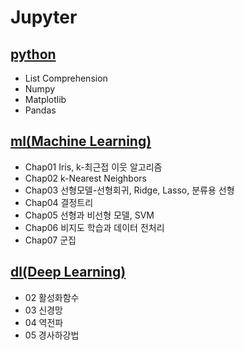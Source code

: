 # Jupyter

## [python][pythonlink] 
[pythonlink]: https://github.com/Son-Sumin/Jupyter/tree/main/python
- List Comprehension
- Numpy
- Matplotlib
- Pandas

## [ml(Machine Learning)][ml(Machine Learning)link]
[ml(Machine Learning)link]: https://github.com/Son-Sumin/Jupyter/tree/main/ml
- Chap01 Iris, k-최근접 이웃 알고리즘
- Chap02 k-Nearest Neighbors
- Chap03 선형모델-선형회귀, Ridge, Lasso, 분류용 선형
- Chap04 결정트리
- Chap05 선형과 비선형 모델, SVM
- Chap06 비지도 학습과 데이터 전처리
- Chap07 군집

## [dl(Deep Learning)][dl(Deep Learning)link]
[dl(Deep Learning)link]: https://github.com/Son-Sumin/Jupyter/tree/main/dl
- 02 활성화함수
- 03 신경망
- 04 역전파
- 05 경사하강법
